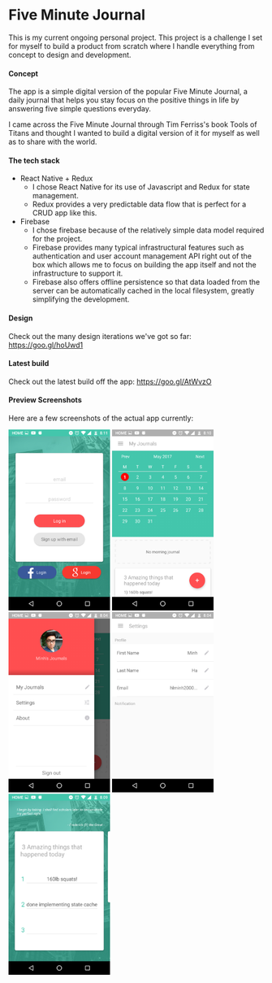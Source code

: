 # Five Minute Journal

This is my current ongoing personal project. This project is a challenge I set for myself to build a product from scratch where I handle everything from concept to design and development.

#### Concept
The app is a simple digital version of the popular Five Minute Journal, a daily journal that helps you stay focus on the positive things in life by answering five simple questions everyday.

I came across the Five Minute Journal through Tim Ferriss's book Tools of Titans and thought I wanted to build a digital version of it for myself as well as to share with the world.

#### The tech stack
- React Native + Redux
  - I chose React Native for its use of Javascript and Redux for state management.
  - Redux provides a very predictable data flow that is perfect for a CRUD app like this.
- Firebase
  - I chose firebase because of the relatively simple data model required for the project.
  - Firebase provides many typical infrastructural features such as authentication and user account management API right out of the box which allows me to focus on building the app itself and not the infrastructure to support it.
  - Firebase also offers offline persistence so that data loaded from the server can be automatically cached in the local filesystem, greatly simplifying the development.

#### Design
Check out the many design iterations we've got so far: https://goo.gl/hoUwd1

#### Latest build
Check out the latest build off the app: https://goo.gl/AtWvzO

#### Preview Screenshots
Here are a few screenshots of the actual app currently:

<img src="screenshots/Screenshot_20170501-201112.png" width=200/>
<img src="screenshots/Screenshot_20170501-201033.png" width=200/>
<img src="screenshots/Screenshot_20170501-200449.png" width=200/>
<img src="screenshots/Screenshot_20170501-200454.png" width=200/>
<img src="screenshots/Screenshot_20170501-200950.png" width=200/>

<!-- ![Image of Yaktocat](screenshots/Screenshot_20170501-200449.png) -->
